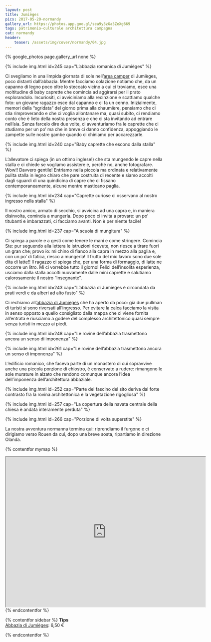 ```yaml
---
layout: post
title: Jumièges
pics: 2017-05-20-normandy
gallery_url: https://photos.app.goo.gl/sea9y3zGa5ZeXg669
tags: patrimonio-culturale architettura campagna
cat: normandy
header:
    teaser: /assets/img/cover/normandy/04.jpg
---
```


{% google_photos page.gallery_url none %}

{% include img.html id=245 cap="L’abbazia romanica di Jumièges" %}

Ci svegliamo in una limpida giornata di sole nell’[area camper](https://www.furgovw.org/index.php?topic=318091.msg4273854#msg4273854) di Jumièges, poco distanti dall’abbazia. Mentre facciamo colazione notiamo che, da un capanno di legno poco oltre lo steccato vicino a cui ci troviamo, esce una moltitudine di baby caprette che comincia ad aggirarsi per il prato esplorandolo. Incuriositi, ci avviciniamo alla recinzione e scattiamo qualche foto: un giovane ragazzo esce dal capanno e ci fa un cenno. Inizialmente, memori della “sgridata” del giorno prima alla chaumière, pensiamo che ci stia rimproverando e che ci voglia allontanare ma, quasi subito, ci rendiamo conto che è lieto della nostra presenza e che ci sta invitando ad entrare nell’aia. Senza farcelo dire due volte, ci avventuriamo fra le caprette che ci studiamo per un po’ ma che in breve ci danno confidenza, appoggiando le zampette sulle nostre gambe quando ci chiniamo per accarezzarle.

{% include img.html id=240 cap="Baby caprette che escono dalla stalla" %}

L’allevatore ci spiega (in un ottimo inglese!) che sta mungendo le capre nella stalla e ci chiede se vogliamo assistere e, perché no, anche fotografare. Wow!! Davvero gentile! Entriamo nella piccola ma ordinata e relativamente pulita stalla in legno chiaro che pare costruita di recente e siamo accolti dagli sguardi di una quindicina di capre che ci fissano contemporaneamente, alcune mentre masticano paglia.

{% include img.html id=234 cap="Caprette curiose ci osservano al nostro ingresso nella stalla" %}

Il nostro amico, armato di secchio, si avvicina ad una capra e, in maniera disinvolta, comincia a mungerla. Dopo poco ci invita a provare: un po’ titubanti e imbarazzati, ci facciamo avanti. Non è per niente facile!

{% include img.html id=237 cap="A scuola di mungitura" %}

Ci spiega a parole e a gesti come tenere le mani e come stringere. Comincia Ste: pur seguendo alla lettera le istruzioni ricevute, non riesce a tirare fuori un gran che; provo io: mi chino di fianco alla capra in mezzo alla paglia e, con un po’ di fatica, riesco a mungerla! Il frutto del mio lavoro sono due sole dita di latte!! Il ragazzo ci spiega che, per una forma di formaggio, di latte ne occorre un litro. Mi ci vorrebbe tutto il giorno! Felici dell’insolita esperienza, usciamo dalla stalla accolti nuovamente dalle mini caprette e salutiamo calorosamente il nostro “insegnante”.

{% include img.html id=243 cap="L’abbazia di Jumièges è circondata da prati verdi e da alberi ad alto fusto" %}

Ci rechiamo all’[abbazia di Jumièges](http://www.abbayedejumieges.fr/en/home-2/) che ha aperto da poco: già due pullman di turisti si sono riversati all’ingresso. Per evitare la calca facciamo la visita in senso opposto a quello consigliato dalla mappa che ci viene fornita all’entrata e riusciamo a godere del complesso architettonico quasi sempre senza turisti in mezzo ai piedi.

{% include img.html id=248 cap="Le rovine dell’abbazia trasmettono ancora un senso di imponenza" %}

{% include img.html id=261 cap="Le rovine dell’abbazia trasmettono ancora un senso di imponenza" %}

L’edificio romanico, che faceva parte di un monastero di cui sopravvive anche una piccola porzione di chiostro, è conservato a rudere: rimangono le sole murature in alzato che rendono comunque ancora l’idea dell’imponenza dell’architettura abbaziale.

{% include img.html id=252 cap="Parte del fascino del sito deriva dal forte contrasto fra la rovina architettonica e la vegetazione rigogliosa" %}

{% include img.html id=257 cap="La copertura della navata centrale della chiesa è andata interamente perduta" %}

{% include img.html id=266 cap="Porzione di volta superstite" %}

La nostra avventura normanna termina qui: riprendiamo il furgone e ci dirigiamo verso Rouen da cui, dopo una breve sosta, ripartiamo in direzione Olanda.

{% contentfor mymap %}
<iframe src="https://www.google.com/maps/d/embed?mid=1Q-DHgh4J29Y32qxQTGuHQ-8JapQ&ehbc=2E312F" width="640" height="480"></iframe>
{% endcontentfor %}

{% contentfor sidebar %}
**Tips**  
[Abbazia di Jumièges](http://www.abbayedejumieges.fr/en/home-2/): 6,50 €

{% endcontentfor %}